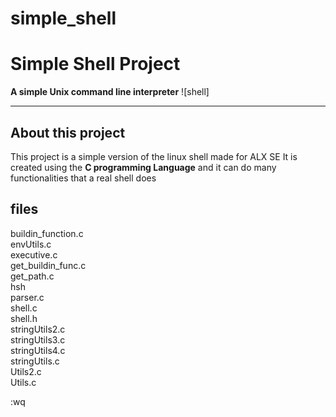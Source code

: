 # simple_shell
# Simple Shell Project

**A simple Unix command line interpreter**
![shell]

***
## About this project
This project is a simple version of the linux shell made for ALX SE
It is created using the **C programming Language** and it can do many functionalities that a real shell does

## files
buildin_function.c  
envUtils.c  
executive.c  
get_buildin_func.c  
get_path.c  
hsh  
parser.c  
shell.c  
shell.h  
stringUtils2.c  
stringUtils3.c  
stringUtils4.c  
stringUtils.c  
Utils2.c  
Utils.c

:wq



